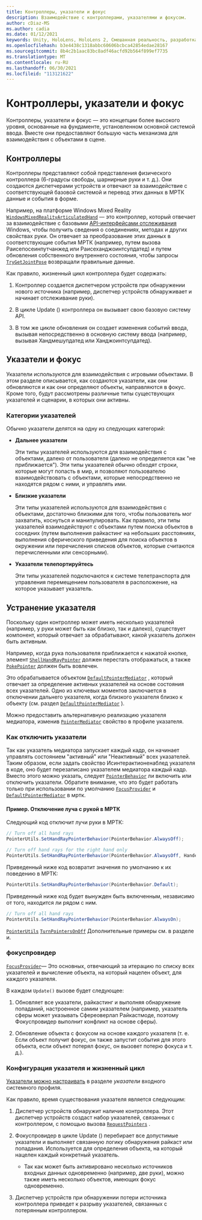 ```yaml
---
title: Контроллеры, указатели и фокус
description: Взаимодействие с контроллерами, указателями и фокусом.
author: cDiaz-MS
ms.author: cadia
ms.date: 01/12/2021
keywords: Unity, HoloLens, HoloLens 2, Смешанная реальность, разработка, МРТК, указатели, контроллеры
ms.openlocfilehash: b3e4438c1318abbc60606bcbca42854edae28167
ms.sourcegitcommit: 8b4c2b1aac83bc8adf46acfd92b564f899ef7735
ms.translationtype: MT
ms.contentlocale: ru-RU
ms.lasthandoff: 06/30/2021
ms.locfileid: "113121622"
---
```

# <a name="controllers-pointers-and-focus"></a>Контроллеры, указатели и фокус

Контроллеры, указатели и фокус — это концепции более высокого уровня, основанные на фундаменте, установленном основной системой ввода. Вместе они предоставляют большую часть механизма для взаимодействия с объектами в сцене.

## <a name="controllers"></a>Контроллеры

Контроллеры представляют собой представления физического контроллера (6-градусы свободы, шарнирные руки и т. д.). Они создаются диспетчерами устройств и отвечают за взаимодействие с соответствующей базовой системой и перевод этих данных в МРТК данные и события в форме.

Например, на платформе Windows Mixed Reality [`WindowsMixedRealityArticulatedHand`](xref:Microsoft.MixedReality.Toolkit.WindowsMixedReality.Input.WindowsMixedRealityArticulatedHand) — это контроллер, который отвечает за взаимодействие с базовыми [API-интерфейсами отслеживания](/uwp/api/windows.ui.input.spatial.spatialinteractionsourcestate) Windows, чтобы получить сведения о соединениях, методах и других свойствах руки. Он отвечает за преобразование этих данных в соответствующие события МРТК (например, путем вызова Раисепосеинпутчанжед или Раисеханджоинтсупдатед) и путем обновления собственного внутреннего состояния, чтобы запросы [`TryGetJointPose`](xref:Microsoft.MixedReality.Toolkit.Input.HandJointUtils.TryGetJointPose%2A) возвращали правильные данные.

Как правило, жизненный цикл контроллера будет содержать:

1. Контроллер создается диспетчером устройств при обнаружении нового источника (например, диспетчер устройств обнаруживает и начинает отслеживание руки).

2. В цикле Update () контроллера он вызывает свою базовую систему API.

3. В том же цикле обновления он создает изменения событий ввода, вызывая непосредственно в основную систему ввода (например, вызывая Хандмешупдатед или Ханджоинтсупдатед).

## <a name="pointers-and-focus"></a>Указатели и фокус

Указатели используются для взаимодействия с игровыми объектами. В этом разделе описывается, как создаются указатели, как они обновляются и как они определяют объекты, направляются в фокус. Кроме того, будут рассмотрены различные типы существующих указателей и сценарии, в которых они активны.

### <a name="pointer-categories"></a>Категории указателей

Обычно указатели делятся на одну из следующих категорий:

- **Дальнее указатели**

  Эти типы указателей используются для взаимодействия с объектами, далеко от пользователя (далеко не определяется как "не приближается"). Эти типы указателей обычно обходят строки, которые могут попасть в мир, и позволяют пользователю взаимодействовать с объектами, которые непосредственно не находятся рядом с ними, и управлять ими.

- **Близкие указатели**

  Эти типы указателей используются для взаимодействия с объектами, достаточно близкими для того, чтобы пользователь мог захватить, коснуться и манипулировать. Как правило, эти типы указателей взаимодействуют с объектами путем поиска объектов в соседних (путем выполнения райкастинг на небольших расстояниях, выполнения сферического приведения для поиска объектов в окружении или перечисления списков объектов, которые считаются перечисленными или сенсорными).

- **Указатели телепортируйтесь**

  Эти типы указателей подключаются к системе телетранспорта для управления перемещением пользователя в расположение, на которое указывает указатель.

## <a name="pointer-mediation"></a>Устранение указателя

Поскольку один контроллер может иметь несколько указателей (например, у руки может быть как близко, так и далеко), существует компонент, который отвечает за обрабатывают, какой указатель должен быть активным.

Например, когда рука пользователя приближается к нажатой кнопке, элемент [`ShellHandRayPointer`](xref:Microsoft.MixedReality.Toolkit.Input.ShellHandRayPointer) должен перестать отображаться, а также [`PokePointer`](xref:Microsoft.MixedReality.Toolkit.Input.PokePointer) должен быть вовлечен.

Это обрабатывается объектом [`DefaultPointerMediator`](xref:Microsoft.MixedReality.Toolkit.Input.DefaultPointerMediator) , который отвечает за определение активных указателей на основе состояния всех указателей. Одно из ключевых моментов заключается в отключении дальнего указателя, когда близкого указателя близко к объекту (см. раздел [`DefaultPointerMediator`](xref:Microsoft.MixedReality.Toolkit.Input.DefaultPointerMediator) ).

Можно предоставить альтернативную реализацию указателя медиатора, изменив [`PointerMediator`](xref:Microsoft.MixedReality.Toolkit.Input.MixedRealityPointerProfile.PointerMediator) свойство в профиле указателя.

### <a name="how-to-disable-pointers"></a>Как отключить указатели

Так как указатель медиатора запускает каждый кадр, он начинает управлять состоянием "активный" или "Неактивный" всех указателей. Таким образом, если задать свойство Исинтерактионенаблед указателя в коде, оно будет перезаписано указателем медиатора каждый кадр. Вместо этого можно указать, следует [`PointerBehavior`](xref:Microsoft.MixedReality.Toolkit.Input.PointerBehavior) ли включить или отключить указатели. Обратите внимание, что это будет работать только при использовании по умолчанию [`FocusProvider`](xref:Microsoft.MixedReality.Toolkit.Input.FocusProvider) и [`DefaultPointerMediator`](xref:Microsoft.MixedReality.Toolkit.Input.DefaultPointerMediator) в мртк.

#### <a name="example-disable-hand-rays-in-mrtk"></a>Пример. Отключение луча с рукой в МРТК

Следующий код отключит лучи руки в МРТК:

```c#
// Turn off all hand rays
PointerUtils.SetHandRayPointerBehavior(PointerBehavior.AlwaysOff);

// Turn off hand rays for the right hand only
PointerUtils.SetHandRayPointerBehavior(PointerBehavior.AlwaysOff, Handedness.Right);
```

Приведенный ниже код возвратит значения по умолчанию к их поведению в МРТК:

```c#
PointerUtils.SetHandRayPointerBehavior(PointerBehavior.Default);
```

Приведенный ниже код будет вынужден быть включенным, независимо от того, находится ли рядом с ним.

```c#
// Turn off all hand rays
PointerUtils.SetHandRayPointerBehavior(PointerBehavior.AlwaysOn);
```

[`PointerUtils`](xref:Microsoft.MixedReality.Toolkit.Input.PointerUtils) [`TurnPointersOnOff`](xref:Microsoft.MixedReality.Toolkit.Examples.Demos.DisablePointersExample) Дополнительные примеры см. в разделе и.

### <a name="focusprovider"></a>фокуспровидер

[`FocusProvider`](xref:Microsoft.MixedReality.Toolkit.Input.FocusProvider)— Это основных, отвечающий за итерацию по списку всех указателей и вычисление объекта, на который нацелен объект, для каждого указателя.

В каждом `Update()` вызове будет следующее:

1. Обновляет все указатели, райкастинг и выполняя обнаружение попаданий, настроенное самим указателем (например, указатель сферы может указывать Сфереоверлап Райкастмоде, поэтому Фокуспровидер выполнит конфликт на основе сферы).

2. Обновление объекта с фокусом на основе каждого указателя (т. е. Если объект получит фокус, он также запустит события для этого объекта, если объект потерял фокус, он вызовет потерю фокуса и т. д.).

### <a name="pointer-configuration-and-lifecycle"></a>Конфигурация указателя и жизненный цикл

[Указатели можно настраивать](../features/input/pointers.md) в разделе *указатели* входного системного профиля.

Как правило, время существования указателя является следующим:

1. Диспетчер устройств обнаружит наличие контроллера. Этот диспетчер устройств создаст набор указателей, связанных с контроллером, с помощью вызова [`RequestPointers`](xref:Microsoft.MixedReality.Toolkit.Input.BaseInputDeviceManager) .

2. Фокуспровидер в цикле Update () перебирает все допустимые указатели и выполняет связанную логику обнаружения райкаст или попадания. Используется для определения объекта, на который нацелен каждый конкретный указатель.

    - Так как может быть активировано несколько источников входных данных одновременно (например, две руки), можно также иметь несколько объектов, имеющих фокус одновременно.

3. Диспетчер устройств при обнаружении потери источника контроллера приведет к разрыву указателей, связанных с потерянным контроллером.
